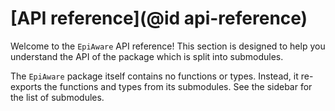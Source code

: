 # [API reference](@id api-reference)

Welcome to the `EpiAware` API reference! This section is designed to help you understand the API of the package which is split into submodules.

The `EpiAware` package itself contains no functions or types. Instead, it re-exports the functions and types from its submodules. See the sidebar for the list of submodules.
